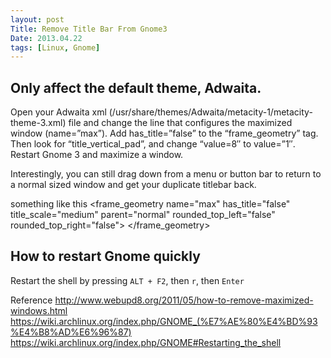 ```yaml
---
layout: post
Title: Remove Title Bar From Gnome3
Date: 2013.04.22
tags: [Linux, Gnome]
---
```


Only affect the default theme, Adwaita.
----
Open your Adwaita xml
(/usr/share/themes/Adwaita/metacity-1/metacity-theme-3.xml) file and change
the line that configures the maximized window (name=”max”). Add
has_title=”false” to the “frame_geometry” tag. Then look for
“title_vertical_pad”, and change “value=8″ to value=”1″. Restart Gnome 3 and
maximize a window.

Interestingly, you can still drag down from a menu or button bar to return to
a normal sized window and get your duplicate titlebar back.

something like this
<frame_geometry name="max" has_title="false" title_scale="medium" parent="normal" rounded_top_left="false" rounded_top_right="false">
         <distance name="left_width" value="0" />
         <distance name="right_width" value="0" />
         <distance name="left_titlebar_edge" value="0"/>
         <distance name="right_titlebar_edge" value="0"/>
         <distance name="title_vertical_pad" value="0"/>
         <border name="title_border" left="0" right="0" top="0" bottom="0"/>
         <border name="button_border" left="0" right="0" top="0" bottom="0"/>
         <distance name="bottom_height" value="0" />
</frame_geometry>

How to restart Gnome quickly
---
Restart the shell by pressing `ALT + F2`, then `r`, then `Enter`


Reference
http://www.webupd8.org/2011/05/how-to-remove-maximized-windows.html
https://wiki.archlinux.org/index.php/GNOME_(%E7%AE%80%E4%BD%93%E4%B8%AD%E6%96%87)
https://wiki.archlinux.org/index.php/GNOME#Restarting_the_shell
